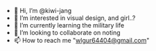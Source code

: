 - 👋 Hi, I’m @kiwi-jang
- 👀 I’m interested in visual design, and girl..?
- 🌱 I’m currently learning the military life
- 💞️ I’m looking to collaborate on noting
- 📫 How to reach me "wlgur64404@gmail.com"

<!---
kiwi-jang/kiwi-jang is a ✨ special ✨ repository because its `README.md` (this file) appears on your GitHub profile.
You can click the Preview link to take a look at your changes.
--->
